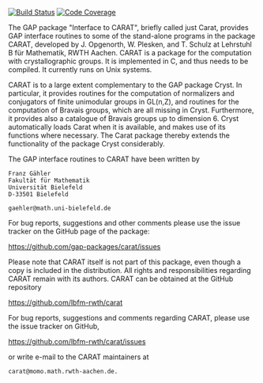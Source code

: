 [![Build Status](https://travis-ci.org/gap-packages/carat.svg?branch=master)](https://travis-ci.org/gap-packages/carat)
[![Code Coverage](https://codecov.io/github/gap-packages/carat/coverage.svg?branch=master&token=)](https://codecov.io/gh/gap-packages/carat)

The GAP package "Interface to CARAT", briefly called just Carat, 
provides GAP interface routines to some of the stand-alone programs 
in the package CARAT, developed by J. Opgenorth, W. Plesken, and 
T. Schulz at Lehrstuhl B für Mathematik, RWTH Aachen. CARAT is a 
package for the computation with crystallographic groups. It is 
implemented in C, and thus needs to be compiled. It currently runs
on Unix systems.

CARAT is to a large extent complementary to the GAP package
Cryst. In particular, it provides routines for the computation 
of normalizers and conjugators of finite unimodular groups in GL(n,Z),
and routines for the computation of Bravais groups, which are all 
missing in Cryst.  Furthermore, it provides also a catalogue of 
Bravais groups up to dimension 6. Cryst automatically loads Carat
when it is available, and makes use of its functions where necessary. 
The Carat package thereby extends the functionality of the package 
Cryst considerably.

The GAP interface routines to CARAT have been written by

    Franz Gähler
    Fakultät für Mathematik 
    Universität Bielefeld 
    D-33501 Bielefeld

    gaehler@math.uni-bielefeld.de

For bug reports, suggestions and other comments please use the issue
tracker on the GitHub page of the package:

https://github.com/gap-packages/carat/issues

Please note that CARAT itself is not part of this package, even though
a copy is included in the distribution. All rights and responsibilities
regarding CARAT remain with its authors. CARAT can be obtained at the
GitHub repository

https://github.com/lbfm-rwth/carat

For bug reports, suggestions and comments regarding CARAT, please use
the issue tracker on GitHub,

https://github.com/lbfm-rwth/carat/issues

or write e-mail to the CARAT maintainers at

    carat@momo.math.rwth-aachen.de.
